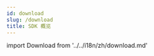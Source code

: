 ```yaml
---
id: download
slug: /download
title: SDK 概览
---
```

import Download from '../../i18n/zh/download.md'

<Download 
java_url="https://github.com/smartxworks/cloudtower-java-sdk"
go_url="https://github.com/smartxworks/cloudtower-go-sdk"
python_url="https://github.com/smartxworks/cloudtower-python-sdk"
/>
